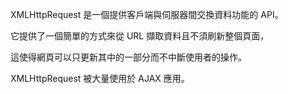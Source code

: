 XMLHttpRequest 是一個提供客戶端與伺服器間交換資料功能的 API。

它提供了一個簡單的方式來從 URL 擷取資料且不須刷新整個頁面，

這使得網頁可以只更新其中的一部分而不中斷使用者的操作。

XMLHttpRequest 被大量使用於 AJAX 應用。